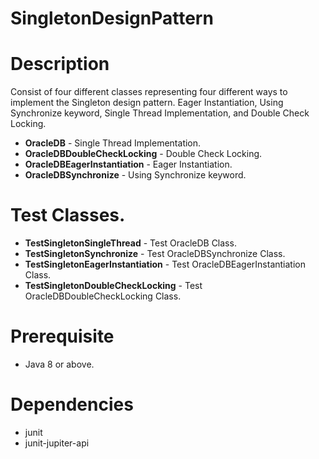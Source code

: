 # SingletonDesignPattern
# Description
Consist of four different classes representing four different ways to implement the Singleton design pattern. 
Eager Instantiation, Using Synchronize keyword, Single Thread Implementation, and Double Check Locking.
- **OracleDB** - Single Thread Implementation.
- **OracleDBDoubleCheckLocking** - Double Check Locking.
- **OracleDBEagerInstantiation** - Eager Instantiation.
- **OracleDBSynchronize** - Using Synchronize keyword.
# Test Classes.
- **TestSingletonSingleThread** - Test OracleDB Class.
- **TestSingletonSynchronize** - Test OracleDBSynchronize Class.
- **TestSingletonEagerInstantiation** - Test OracleDBEagerInstantiation Class.
- **TestSingletonDoubleCheckLocking** - Test OracleDBDoubleCheckLocking Class.
# Prerequisite
- Java 8 or above.
# Dependencies
- junit
- junit-jupiter-api

